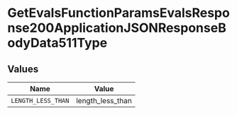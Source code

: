 # GetEvalsFunctionParamsEvalsResponse200ApplicationJSONResponseBodyData511Type


## Values

| Name               | Value              |
| ------------------ | ------------------ |
| `LENGTH_LESS_THAN` | length_less_than   |